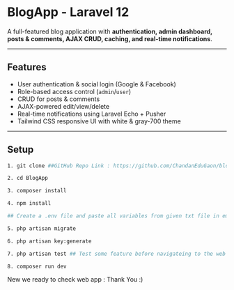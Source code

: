 # BlogApp - Laravel 12

A full-featured blog application with **authentication, admin dashboard, posts & comments, AJAX CRUD, caching, and real-time notifications**.

---

## Features

- User authentication & social login (Google & Facebook)  
- Role-based access control (`admin`/`user`)  
- CRUD for posts & comments  
- AJAX-powered edit/view/delete
- Real-time notifications using Laravel Echo + Pusher  
- Tailwind CSS responsive UI with white & gray-700 theme  

---

## Setup

```bash
1. git clone ##GitHub Repo Link : https://github.com/ChandanEduGaon/blogapp.git

2. cd BlogApp

3. composer install

4. npm install

## Create a .env file and paste all variables from given txt file in email

5. php artisan migrate

6. php artisan key:generate

7. php artisan test ## Test some feature before navigateing to the web app.

8. composer run dev

```
New we ready to check web app :
Thank You :)